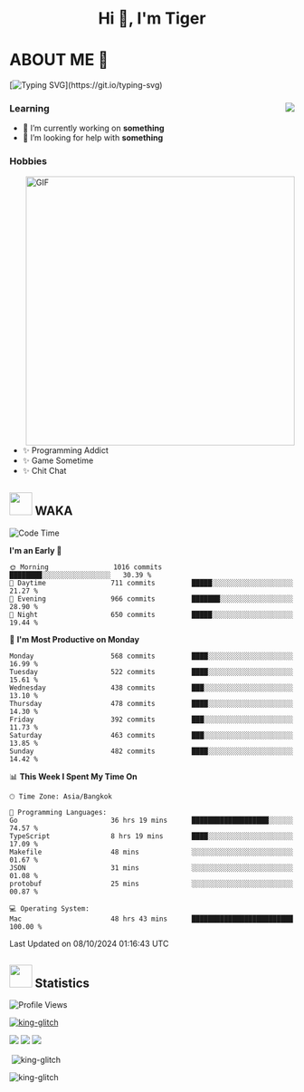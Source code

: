 <h1 align="center">Hi 👋, I'm Tiger</h1>




# ABOUT ME 💬

[![Typing SVG](https://readme-typing-svg.herokuapp.com?color=22F771&vCenter=true&lines=A+perssionate+developer+from+nowhere.)](https://git.io/typing-svg)

<div>
 <img align="right" src="https://spotify-github-profile.vercel.app/api/view?uid=12129734423&cover_image=false&theme=default&bar_color=22d016&bar_color_cover=true" />
 <h3>Learning</h3>
 
 <ul>
  <li>🔭 I’m currently working on <b>something</b></li>
  <li>🤝 I’m looking for help with <b>something</b></li>
 </ul>
 
</div>
<div>
 <h3>Hobbies</h3>
 <img align="right" height="475px"  alt="GIF" src="https://i.pinimg.com/originals/1f/b7/db/1fb7dbee557e5ed509f7517da8a84d58.gif" />
 <ul>
  <li>✨ Programming Addict</li>
  <li>✨ Game Sometime</li>
  <li>✨ Chit Chat</li>
 </ul>
 
</div>



## <img height="40" src="https://raw.githubusercontent.com/innng/innng/master/assets/kyubey.gif"/> WAKA

<!--START_SECTION:waka-->
![Code Time](http://img.shields.io/badge/Code%20Time-2%2C541%20hrs%2041%20mins-blue)

**I'm an Early 🐤** 

```text
🌞 Morning                1016 commits        ████████░░░░░░░░░░░░░░░░░   30.39 % 
🌆 Daytime                711 commits         █████░░░░░░░░░░░░░░░░░░░░   21.27 % 
🌃 Evening                966 commits         ███████░░░░░░░░░░░░░░░░░░   28.90 % 
🌙 Night                  650 commits         █████░░░░░░░░░░░░░░░░░░░░   19.44 % 
```
📅 **I'm Most Productive on Monday** 

```text
Monday                   568 commits         ████░░░░░░░░░░░░░░░░░░░░░   16.99 % 
Tuesday                  522 commits         ████░░░░░░░░░░░░░░░░░░░░░   15.61 % 
Wednesday                438 commits         ███░░░░░░░░░░░░░░░░░░░░░░   13.10 % 
Thursday                 478 commits         ████░░░░░░░░░░░░░░░░░░░░░   14.30 % 
Friday                   392 commits         ███░░░░░░░░░░░░░░░░░░░░░░   11.73 % 
Saturday                 463 commits         ███░░░░░░░░░░░░░░░░░░░░░░   13.85 % 
Sunday                   482 commits         ████░░░░░░░░░░░░░░░░░░░░░   14.42 % 
```


📊 **This Week I Spent My Time On** 

```text
🕑︎ Time Zone: Asia/Bangkok

💬 Programming Languages: 
Go                       36 hrs 19 mins      ███████████████████░░░░░░   74.57 % 
TypeScript               8 hrs 19 mins       ████░░░░░░░░░░░░░░░░░░░░░   17.09 % 
Makefile                 48 mins             ░░░░░░░░░░░░░░░░░░░░░░░░░   01.67 % 
JSON                     31 mins             ░░░░░░░░░░░░░░░░░░░░░░░░░   01.08 % 
protobuf                 25 mins             ░░░░░░░░░░░░░░░░░░░░░░░░░   00.87 % 

💻 Operating System: 
Mac                      48 hrs 43 mins      █████████████████████████   100.00 % 
```


 Last Updated on 08/10/2024 01:16:43 UTC
<!--END_SECTION:waka-->
## <img height="40" src="https://raw.githubusercontent.com/innng/innng/master/assets/kyubey.gif"/> Statistics
![Profile Views](https://komarev.com/ghpvc/?username=king-glitch)  

<p align="left"> 
 <a href="https://github.com/ryo-ma/github-profile-trophy">
  <img src="https://github-profile-trophy.vercel.app/?username=king-glitch&theme=dracula" alt="king-glitch" />
 </a> </p>

![](https://github-profile-summary-cards.vercel.app/api/cards/profile-details?username=king-glitch&theme=dracula)
![](https://github-profile-summary-cards.vercel.app/api/cards/stats?username=king-glitch&theme=dracula) 
![](https://github-profile-summary-cards.vercel.app/api/cards/productive-time?username=king-glitch&theme=dracula)


<p>&nbsp;<img align="center" src="https://github-readme-stats.vercel.app/api?username=king-glitch&theme=dracula" alt="king-glitch" /></p>

<p><img align="center" src="https://github-readme-streak-stats.herokuapp.com/?user=king-glitch&theme=dracula" alt="king-glitch" /></p>
